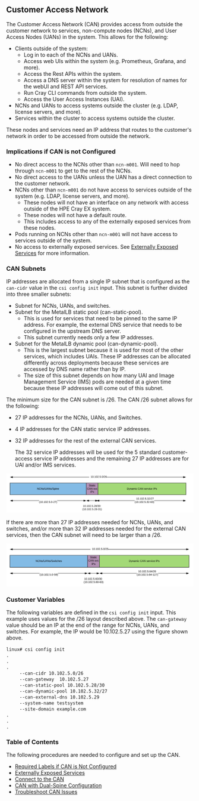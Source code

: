 ## Customer Access Network

The Customer Access Network \(CAN\) provides access from outside the customer network to services, non-compute nodes \(NCNs\), and User Access Nodes \(UANs\) in the system. This allows for the following:

-   Clients outside of the system:
    -   Log in to each of the NCNs and UANs.
    -   Access web UIs within the system \(e.g. Prometheus, Grafana, and more\).
    -   Access the Rest APIs within the system.
    -   Access a DNS server within the system for resolution of names for the webUI and REST API services.
    -   Run Cray CLI commands from outside the system.
    -   Access the User Access Instances \(UAI\).
-   NCNs and UANs to access systems outside the cluster \(e.g. LDAP, license servers, and more\).
-   Services within the cluster to access systems outside the cluster.

These nodes and services need an IP address that routes to the customer's network in order to be accessed from outside the network.

### Implications if CAN is not Configured

-   No direct access to the NCNs other than `ncn-m001`. Will need to hop through `ncn-m001` to get to the rest of the NCNs.
-   No direct access to the UANs unless the UAN has a direct connection to the customer network.
-   NCNs other than `ncn-m001` do not have access to services outside of the system \(e.g. LDAP, license servers, and more\).
    -   These nodes will not have an interface on any network with access outside of the HPE Cray EX system.
    -   These nodes will not have a default route.
    -   This includes access to any of the externally exposed services from these nodes.
-   Pods running on NCNs other than `ncn-m001` will not have access to services outside of the system.
-   No access to externally exposed services. See [Externally Exposed Services](Externally_Exposed_Services.md) for more information.

### CAN Subnets

IP addresses are allocated from a single IP subnet that is configured as the `can-cidr` value in the `csi config init` input. This subnet is further divided into three smaller subnets:

-   Subnet for NCNs, UANs, and switches.
-   Subnet for the MetalLB static pool \(can-static-pool\).
    -   This is used for services that need to be pinned to the same IP address. For example, the external DNS service that needs to be configured in the upstream DNS server.
    -   This subnet currently needs only a few IP addresses.
-   Subnet for the MetalLB dynamic pool \(can-dynamic-pool\).
    -   This is the largest subnet because it is used for most of the other services, which includes UAIs. These IP addresses can be allocated differently across deployments because these services are accessed by DNS name rather than by IP.
    -   The size of this subnet depends on how many UAI and Image Management Service \(IMS\) pods are needed at a given time because these IP addresses will come out of this subnet.

The minimum size for the CAN subnet is /26. The CAN /26 subnet allows for the following:

-   27 IP addresses for the NCNs, UANs, and Switches.
-   4 IP addresses for the CAN static service IP addresses.
-   32 IP addresses for the rest of the external CAN services.

    The 32 service IP addresses will be used for the 5 standard customer-access service IP addresses and the remaining 27 IP addresses are for UAI and/or IMS services.


![CAN /26 Subnet Layout](../../../img/operations/CAN_26_Subnet.PNG "CAN /26 Subnet Layout")

If there are more than 27 IP addresses needed for NCNs, UANs, and switches, and/or more than 32 IP addresses needed for the external CAN services, then the CAN subnet will need to be larger than a /26.

![CAN /25 Subnet Layout](../../../img/operations/CAN_25_Subnet.PNG "CAN /25 Subnet Layout")

### Customer Variables

The following variables are defined in the `csi config init` input. This example uses values for the /26 layout described above. The `can-gateway` value should be an IP at the end of the range for NCNs, UANs, and switches. For example, the IP would be 10.102.5.27 using the figure shown above.

```screen
linux# csi config init 
.
.
.
     --can-cidr 10.102.5.0/26 
     --can-gateway  10.102.5.27 
     --can-static-pool 10.102.5.28/30 
     --can-dynamic-pool 10.102.5.32/27
     --can-external-dns 10.102.5.29
     --system-name testsystem
     --site-domain example.com
.
.
.
```

### Table of Contents

The following procedures are needed to configure and set up the CAN.

- [Required Labels if CAN is Not Configured](Required_Labels_if_CAN_is_Not_Configured.md)
- [Externally Exposed Services](Externally_Exposed_Services.md)
- [Connect to the CAN](Connect_to_the_CAN.md)
- [CAN with Dual-Spine Configuration](CAN_with_Dual-Spine_Configuration.md)
- [Troubleshoot CAN Issues](Troubleshoot_CAN_Issues.md)
